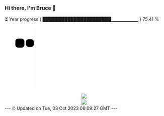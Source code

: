 ### Hi there, I'm Bruce 👋
⏳ Year progress { ██████████████████████▁▁▁▁▁▁▁▁ } 75.41 %

![](https://raw.githubusercontent.com/Swiftie13st/Swiftie13st/main/assets/github-contribution-grid-snake.svg)


<div align="center"> <img src="https://metrics.lecoq.io/Swiftie13st?template=classic&config.timezone=Asia%2FShanghai"> </div>

<div align="center"> <img src="https://github-readme-streak-stats.herokuapp.com/?user=Swiftie13st" /> </div>
---
⏰ Updated on Tue, 03 Oct 2023 06:09:27 GMT
---

